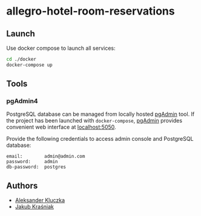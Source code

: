 # allegro-hotel-room-reservations

## Launch

Use docker compose to launch all services:

```bash
cd ./docker
docker-compose up
```

## Tools

### pgAdmin4

PostgreSQL database can be managed from locally hosted [pgAdmin](https://www.pgadmin.org/) tool.
If the project has been launched with `docker-compose`, [pgAdmin](https://www.pgadmin.org/) provides convenient web interface at [localhost:5050](http://localhost:5050).

Provide the following credentials to access admin console and PostgreSQL database:

```
email:        admin@admin.com
password:     admin
db-password:  postgres
```

## Authors

- [Aleksander Kluczka](https://github.com/vis4rd)
- [Jakub Kraśniak](https://github.com/sakor88)
